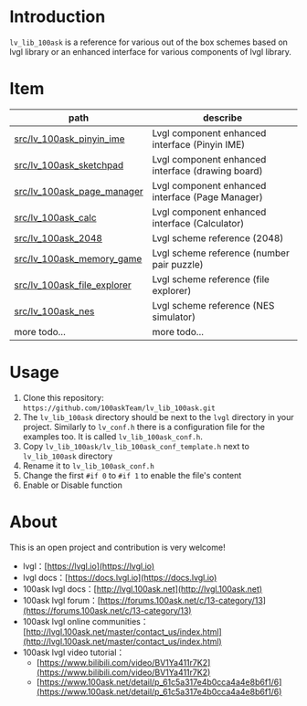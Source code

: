 
# Introduction
`lv_lib_100ask` is a reference for various out of the box schemes based on lvgl library or an enhanced interface for various components of lvgl library.

# Item
|  path   | describe  |
|  ----  | ----  |
| [src/lv_100ask_pinyin_ime](src/lv_100ask_pinyin_ime/README_zh.md) | Lvgl component enhanced interface (Pinyin IME) |
| [src/lv_100ask_sketchpad](src/lv_100ask_sketchpad/README_zh.md) | Lvgl component enhanced interface (drawing board) |
| [src/lv_100ask_page_manager](src/lv_100ask_page_manager/README_zh.md) | Lvgl component enhanced interface (Page Manager) |
| [src/lv_100ask_calc](src/lv_100ask_calc/README_zh.md) | Lvgl component enhanced interface (Calculator) 
| [src/lv_100ask_2048](src/lv_100ask_2048/README_zh.md) | Lvgl scheme reference (2048) |
| [src/lv_100ask_memory_game](src/lv_100ask_memory_game/README_zh.md) | Lvgl scheme reference (number pair puzzle) |
| [src/lv_100ask_file_explorer](src/lv_100ask_file_explorer/README_zh.md) | Lvgl scheme reference (file explorer) |
| [src/lv_100ask_nes](src/lv_100ask_nes/README_zh.md) | Lvgl scheme reference (NES simulator) |
| more todo...  | more todo... |

# Usage

1. Clone this repository:  `https://github.com/100askTeam/lv_lib_100ask.git`
2. The `lv_lib_100ask` directory should be next to the `lvgl` directory in your project.
Similarly to `lv_conf.h` there is a configuration file for the examples too. It is called `lv_lib_100ask_conf.h`.
3. Copy `lv_lib_100ask/lv_lib_100ask_conf_template.h` next to `lv_lib_100ask` directory
4. Rename it to `lv_lib_100ask_conf.h`
5. Change the first `#if 0` to `#if 1` to enable the file's content
6. Enable or Disable function

# About
This is an open project and contribution is very welcome!

- lvgl：[https://lvgl.io](https://lvgl.io)
- lvgl docs：[https://docs.lvgl.io](https://docs.lvgl.io)
- 100ask lvgl docs：[http://lvgl.100ask.net](http://lvgl.100ask.net)
- 100ask lvgl forum：[https://forums.100ask.net/c/13-category/13](https://forums.100ask.net/c/13-category/13)
- 100ask lvgl online communities：[http://lvgl.100ask.net/master/contact_us/index.html](http://lvgl.100ask.net/master/contact_us/index.html)
- 100ask lvgl video tutorial：
    - [https://www.bilibili.com/video/BV1Ya411r7K2](https://www.bilibili.com/video/BV1Ya411r7K2)
    - [https://www.100ask.net/detail/p_61c5a317e4b0cca4a4e8b6f1/6](https://www.100ask.net/detail/p_61c5a317e4b0cca4a4e8b6f1/6)
